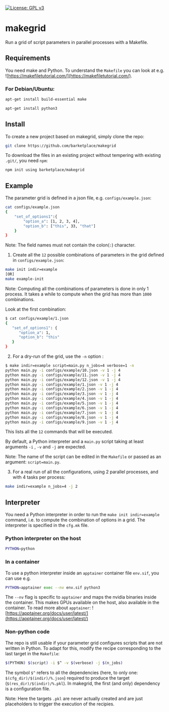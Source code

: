 [![License: GPL v3](https://img.shields.io/badge/License-GPLv3-blue.svg)](https://www.gnu.org/licenses/gpl-3.0)

# makegrid
Run a grid of script parameters in parallel processes with a Makefile.

## Requirements
You need make and Python.
To understand the `Makefile` you can look at e.g. ![https://makefiletutorial.com/](https://makefiletutorial.com/).

### For Debian/Ubuntu:
```bash
apt-get install build-essential make
```

```bash
apt-get install python3
```

## Install
To create a new project based on makegrid, simply clone the repo:
```bash
git clone https://github.com/barketplace/makegrid 
```

To download the files in an existing project without tempering with existing `.git/`, you need `npm`:
```bash
npm init using barketplace/makegrid
```


## Example
The parameter grid is defined in a json file, e.g. `configs/example.json`:
```bash
cat configs/example.json
{
    "set_of_options1":{
        "option_a": [1, 2, 3, 4], 
        "option_b": ["this", 33, "that"]
    }
}
```

Note: The field names must not contain the colon(`:`) character.


1. Create all the `12` possible combinations of parameters in the grid defined in `configs/example.json`:
```bash
make init indir=example
[OR]
make example-init
```
Note: Computing all the combinations of parameters is done in only 1 process. It takes a while to compute when the grid has more than `1000` combinations.

Look at the first combination:
```bash
$ cat configs/example/1.json 
{
   "set_of_options1": {
      "option_a": 1,
      "option_b": "this"
   }
}
```

2. For a dry-run of the grid, use the `-n` option :

```bash
$ make indir=example script=main.py n_jobs=4 verbose=1 -n
python main.py -i configs/example/10.json -v 1 -j 4
python main.py -i configs/example/11.json -v 1 -j 4
python main.py -i configs/example/12.json -v 1 -j 4
python main.py -i configs/example/1.json -v 1 -j 4
python main.py -i configs/example/2.json -v 1 -j 4
python main.py -i configs/example/3.json -v 1 -j 4
python main.py -i configs/example/4.json -v 1 -j 4
python main.py -i configs/example/5.json -v 1 -j 4
python main.py -i configs/example/6.json -v 1 -j 4
python main.py -i configs/example/7.json -v 1 -j 4
python main.py -i configs/example/8.json -v 1 -j 4
python main.py -i configs/example/9.json -v 1 -j 4
```
This lists all the `12` commands that will be executed.

By default, a Python interpreter and a `main.py` script taking at least arguments `-i` , `-v` and `-j` are expected.

Note: The name of the script can be edited in the `Makefile` or passed as an argument: `script=main.py`.

3. For a real run of all the configurations, using 2 parallel processes, and with 4 tasks per process:

```bash
make indir=example n_jobs=4 -j 2
```

## Interpreter
You need a Python interpreter in order to run the `make init indir=example` command, i.e. to compute the combination of options in a grid.
The interpreter is specified in the `cfg.mk` file.

### Python interpreter on the host
```bash
PYTHON=python
```

### In a container
To use a python interpreter inside an `apptainer` container file `env.sif`, you can use e.g.
```bash
PYTHON=apptainer exec --nv env.sif python3
```

The `--nv` flag is specific to `apptainer` and maps the nvidia binaries inside the container. This makes GPUs available on the host, also available in the container.
To read more about `apptainer`: ![https://apptainer.org/docs/user/latest/](https://apptainer.org/docs/user/latest/)

### Non-python code
The repo is still usable if your parameter grid configures scripts that are not written in Python. 
To adapt for this, modify the recipe corresponding to the last target in the `Makefile`:
```bash
$(PYTHON) $(script) -i $^ -v $(verbose) -j $(n_jobs)
```

The symbol `$^` refers to all the dependencies (here, to only one: `$(cfg_dir)/$(indir)/%.json`) required to produce the target (`$(res_dir)/$(indir)/%.pkl`).
In makegrid, the first (and only) dependency is a configuration file.

Note: Here the targets `.pkl` are never actually created and are just placeholders to trigger the execution of the recipies.

